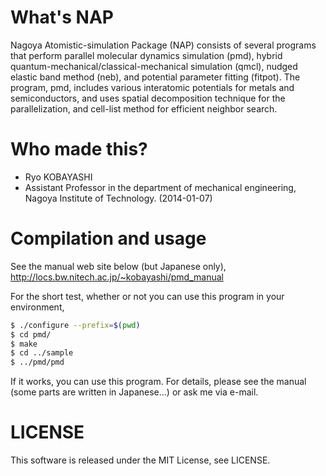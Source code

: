 # What's NAP
Nagoya Atomistic-simulation Package (NAP) consists of several programs that perform parallel molecular dynamics simulation (pmd),
hybrid quantum-mechanical/classical-mechanical simulation (qmcl), nudged elastic band method (neb),
and potential parameter fitting (fitpot).
The program, pmd, includes various interatomic potentials for metals and semiconductors,
and uses spatial decomposition technique for the parallelization, and cell-list method for efficient neighbor search.

# Who made this?
* Ryo KOBAYASHI
* Assistant Professor in the department of mechanical engineering, Nagoya Institute of Technology. (2014-01-07)

# Compilation and usage
See the manual web site below (but Japanese only),
http://locs.bw.nitech.ac.jp/~kobayashi/pmd_manual

For the short test, whether or not you can use this program in your environment,

```bash
$ ./configure --prefix=$(pwd)
$ cd pmd/
$ make
$ cd ../sample
$ ../pmd/pmd
```

If it works, you can use this program.
For details, please see the manual (some parts are written in Japanese...) or ask me via e-mail.

# LICENSE
This software is released under the MIT License, see LICENSE.

